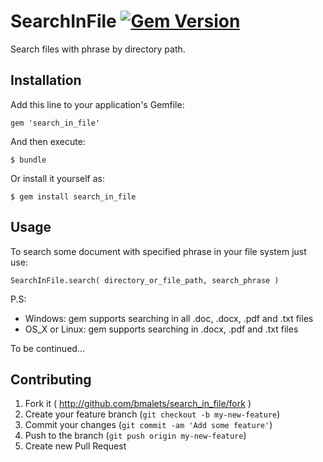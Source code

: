 # SearchInFile [![Gem Version](https://badge.fury.io/rb/search_in_file.svg)](http://badge.fury.io/rb/search_in_file)

Search files with phrase by directory path.

## Installation

Add this line to your application's Gemfile:

    gem 'search_in_file'

And then execute:

    $ bundle

Or install it yourself as:

    $ gem install search_in_file

## Usage

To search some document with specified phrase in your file system just use:

	SearchInFile.search( directory_or_file_path, search_phrase )

P.S:       
  - Windows: gem supports searching in all .doc, .docx, .pdf and .txt files 
  - OS_X or Linux: gem supports searching in .docx, .pdf and .txt files

To be continued...

## Contributing

1. Fork it ( http://github.com/bmalets/search_in_file/fork )
2. Create your feature branch (`git checkout -b my-new-feature`)
3. Commit your changes (`git commit -am 'Add some feature'`)
4. Push to the branch (`git push origin my-new-feature`)
5. Create new Pull Request

